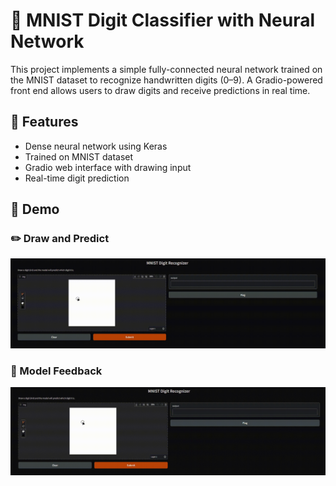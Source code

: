 # 🧠 MNIST Digit Classifier with Neural Network

This project implements a simple fully-connected neural network trained on the MNIST dataset to recognize handwritten digits (0–9). A Gradio-powered front end allows users to draw digits and receive predictions in real time.

## 🎯 Features

- Dense neural network using Keras
- Trained on MNIST dataset
- Gradio web interface with drawing input
- Real-time digit prediction

## 🚀 Demo

### ✏️ Draw and Predict
<p align="center">
  <img src="1.gif" alt="Drawing and predicting digits" width="600"/>
</p>

### 🧾 Model Feedback
<p align="center">
  <img src="2.gif" alt="Prediction output" width="600"/>
</p>
